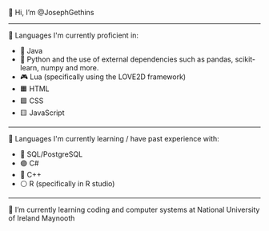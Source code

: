👋 Hi, I’m @JosephGethins

---

👀  Languages I'm currently proficient in:
  - 🍵 Java
  - 🐍 Python and the use of external dependencies such as pandas, scikit-learn, numpy and more.
  - 🎮 Lua (specifically using the LOVE2D framework)
  - 🟧 HTML
  - 🟪 CSS
  - 🟨 JavaScript

---

👀  Languages I'm currently learning / have past experience with:
  - 🔵 SQL/PostgreSQL
  - 🟣 C#
  - 🔷 C++
  - ⚪ R (specifically in R studio)

---

🌱 I’m currently learning coding and computer systems at National University of Ireland Maynooth
